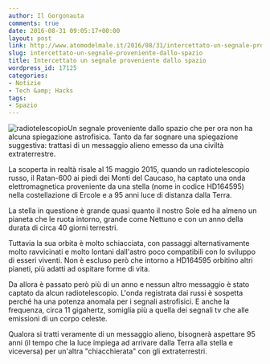 ```yaml
---
author: Il Gorgonauta
comments: true
date: 2016-08-31 09:05:17+00:00
layout: post
link: http://www.atomodelmale.it/2016/08/31/intercettato-un-segnale-proveniente-dallo-spazio/
slug: intercettato-un-segnale-proveniente-dallo-spazio
title: Intercettato un segnale proveniente dallo spazio
wordpress_id: 17125
categories:
- Notizie
- Tech &amp; Hacks
tags:
- Spazio
---
```


![radiotelescopio](http://www.atomodelmale.it/wp-content/uploads/2016/08/radiotelescopio-300x168.jpg)Un segnale proveniente dallo spazio che per ora non ha alcuna spiegazione astrofisica. Tanto da far sognare una spiegazione suggestiva: trattasi di un messaggio alieno emesso da una civiltà extraterrestre.

La scoperta in realtà risale al 15 maggio 2015, quando un radiotelescopio russo, il Ratan-600 ai piedi dei Monti del Caucaso, ha captato una onda elettromagnetica proveniente da una stella (nome in codice HD164595) nella costellazione di Ercole e a 95 anni luce di distanza dalla Terra.


La stella in questione è grande quasi quanto il nostro Sole ed ha almeno un pianeta che le ruota intorno, grande come Nettuno e con un anno della durata di circa 40 giorni terrestri.

Tuttavia la sua orbita è molto schiacciata, con passaggi alternativamente molto ravvicinati e molto lontani dall'astro poco compatibili con lo sviluppo di esseri viventi. Non è escluso però che intorno a HD164595 orbitino altri pianeti, più adatti ad ospitare forme di vita.

Da allora è passato però più di un anno e nessun altro messaggio è stato captato da alcun radiotelescopio. L'onda registrata dai russi è sospetta perché ha una potenza anomala per i segnali astrofisici. E anche la frequenza, circa 11 gigahertz, somiglia più a quella dei segnali tv che alle emissioni di un corpo celeste.

Qualora si tratti veramente di un messaggio alieno, bisognerà aspettare 95 anni (il tempo che la luce impiega ad arrivare dalla Terra alla stella e viceversa) per un'altra "chiacchierata" con gli extraterrestri.
